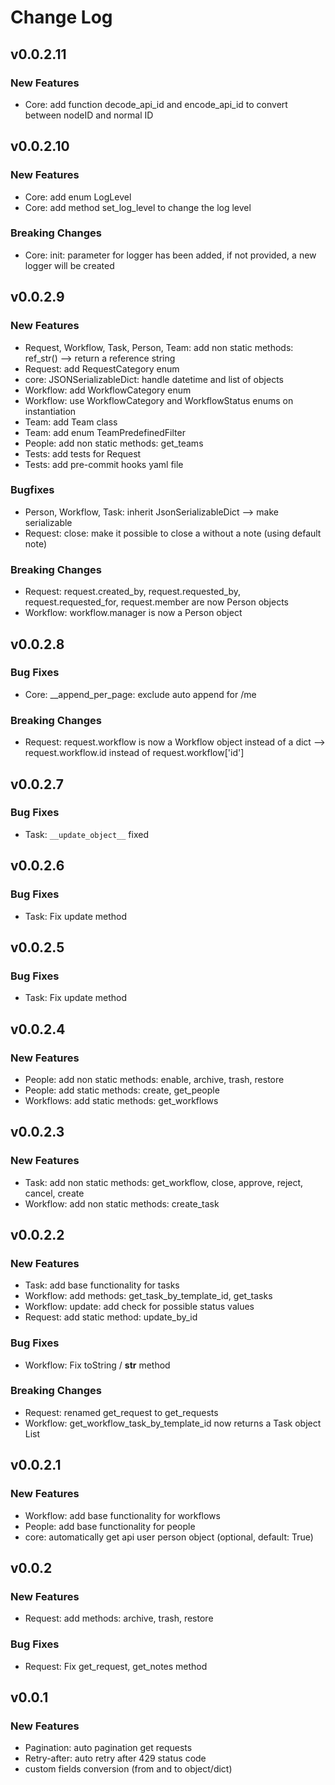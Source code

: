 # Change Log

## v0.0.2.11

### New Features

- Core: add function decode_api_id and encode_api_id to convert between nodeID and normal ID

## v0.0.2.10

### New Features

- Core: add enum LogLevel
- Core: add method set_log_level to change the log level

### Breaking Changes

- Core: init: parameter for logger has been added, if not provided, a new logger will be created

## v0.0.2.9

### New Features

- Request, Workflow, Task, Person, Team: add non static methods: ref_str() --> return a reference string
- Request: add RequestCategory enum
- core: JSONSerializableDict: handle datetime and list of objects
- Workflow: add WorkflowCategory enum
- Workflow: use WorkflowCategory and WorkflowStatus enums on instantiation
- Team: add Team class
- Team: add enum TeamPredefinedFilter
- People: add non static methods: get_teams
- Tests: add tests for Request
- Tests: add pre-commit hooks yaml file

### Bugfixes

- Person, Workflow, Task: inherit JsonSerializableDict --> make serializable
- Request: close: make it possible to close a without a note (using default note)

### Breaking Changes

- Request: request.created_by, request.requested_by, request.requested_for, request.member are now Person objects
- Workflow: workflow.manager is now a Person object

## v0.0.2.8

### Bug Fixes

- Core: __append_per_page: exclude auto append for /me

### Breaking Changes

- Request: request.workflow is now a Workflow object instead of a dict --> request.workflow.id instead of request.workflow['id']

## v0.0.2.7

### Bug Fixes

- Task: `__update_object__` fixed

## v0.0.2.6

### Bug Fixes

- Task: Fix update method

## v0.0.2.5

### Bug Fixes

- Task: Fix update method

## v0.0.2.4

### New Features

- People: add non static methods: enable, archive, trash, restore
- People: add static methods: create, get_people
- Workflows: add static methods: get_workflows

## v0.0.2.3

### New Features

- Task: add non static methods: get_workflow, close, approve, reject, cancel, create
- Workflow: add non static methods: create_task

## v0.0.2.2

### New Features

- Task: add base functionality for tasks
- Workflow: add methods: get_task_by_template_id, get_tasks
- Workflow: update: add check for possible status values
- Request: add static method: update_by_id

### Bug Fixes

- Workflow: Fix toString / __str__ method

### Breaking Changes

- Request: renamed get_request to get_requests
- Workflow: get_workflow_task_by_template_id now returns a Task object List


## v0.0.2.1

### New Features

- Workflow: add base functionality for workflows
- People: add base functionality for people
- core: automatically get api user person object (optional, default: True)

## v0.0.2

### New Features

- Request: add methods: archive, trash, restore

### Bug Fixes

- Request: Fix get_request, get_notes method


## v0.0.1

### New Features

- Pagination: auto pagination get requests
- Retry-after: auto retry after 429 status code
- custom fields conversion (from and to object/dict)